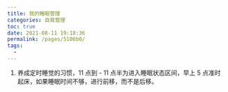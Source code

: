 ```yaml
---
title: 我的睡眠管理
categories: 自我管理
toc: true
date: 2021-08-11 19:18:36
permalink: /pages/5106b0/
tags: 
  - 
---
```




1. 养成定时睡觉的习惯，11 点到 - 11 点半为进入睡眠状态区间，早上 5 点准时起床，如果睡眠时间不够，进行前移，而不是后移。